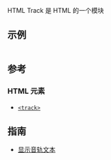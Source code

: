 HTML Track 是 HTML 的一个模块

## 示例

```

```

## 参考

### HTML 元素

- [`<track>`](https://developer.mozilla.org/zh-CN/docs/Web/HTML/Element/track)

## 指南

- [显示音轨文本](https://developer.mozilla.org/zh-CN/docs/Learn/HTML/Multimedia_and_embedding/Video_and_audio_content#%E6%98%BE%E7%A4%BA%E9%9F%B3%E8%BD%A8%E6%96%87%E6%9C%AC)
